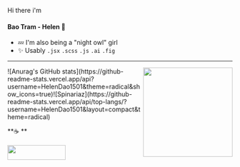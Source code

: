 


Hi there i'm <h4>Bao Tram - Helen 🍑</h4>

   -   💤 I'm also being a "night owl" girl 
   -   ✨ Usably `.jsx` `.scss` `.js` `.ai` `.fig`
***
</h3> 

<img align='right' src="https://user-images.githubusercontent.com/68039038/179959200-9da19676-48f5-4632-83da-77a8e7ee9bad.gif" width="200">
![Anurag's GitHub stats](https://github-readme-stats.vercel.app/api?username=HelenDao1501&theme=radical&show_icons=true)![Spinariaz](https://github-readme-stats.vercel.app/api/top-langs/?username=HelenDao1501&layout=compact&theme=radical) 

**☕ ** <br> <br>
<a href="https://www.youtube.com/watch?v=dQw4w9WgXcQ"><img src="https://img.shields.io/badge/PayPal-00457C?style=for-the-badge&logo=paypal&logoColor=white" height="33" width="130" /></a>
